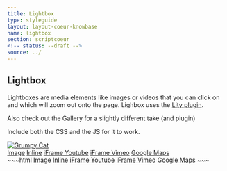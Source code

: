 ```yaml
---
title: Lightbox
type: styleguide
layout: layout-coeur-knowbase
name: lightbox
section: scriptcoeur
<!-- status: --draft -->
source: ../
---
```


<main markdown="1">

## Lightbox

Lightboxes are media elements like images or videos that you can click on and which will zoom out onto the page. Lighbox uses the [Lity plugin](https://sorgalla.com/lity/).

Also check out the Gallery for a slightly different take (and plugin)

Include both the CSS and the JS for it to work.

<div class="_styleguide-example">
  <div>
    <a class="--border-none" href="../images/grumpy.jpg" data-lity data-lity-desc="Grumpy Cat">
      <img src="../images/grumpy_sm.jpg" alt="Grumpy Cat" />
    </a>
  </div>
  <a href="https://farm9.staticflickr.com/8642/16455005578_0fdfc6c3da_b.jpg" data-lity data-lity-desc="Photo of a flower">Image</a>
  <a href="#inline" data-lity>Inline</a>
  <a href="//www.youtube.com/watch?v=XSGBVzeBUbk" data-lity>iFrame Youtube</a>
  <a href="//vimeo.com/1084537" data-lity>iFrame Vimeo</a>
  <a href="//maps.google.com/maps?q=San+Francisco" data-lity>Google Maps</a>

  <link href="../coeur/scriptcoeur/plugins/lity/lity.min.css?" rel="stylesheet">
  <script src="../coeur/scriptcoeur/plugins/lity/lity.min.js" type="text/javascript"></script>
</div>
~~~html
<a href="https://farm9.staticflickr.com/8642/16455005578_0fdfc6c3da_b.jpg" data-lity data-lity-desc="Photo of a flower">Image</a>
<a href="#inline" data-lity>Inline</a>
<a href="//www.youtube.com/watch?v=XSGBVzeBUbk" data-lity>iFrame Youtube</a>
<a href="//vimeo.com/1084537" data-lity>iFrame Vimeo</a>
<a href="//maps.google.com/maps?q=San+Francisco" data-lity>Google Maps</a>
<link href="../coeur/scriptcoeur/plugins/lity/lity.min.css?" rel="stylesheet">
<script src="../coeur/scriptcoeur/plugins/lity/lity.min.js" type="text/javascript"></script>
~~~

</main>


